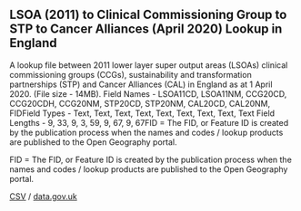 ## LSOA (2011) to Clinical Commissioning Group to STP to Cancer Alliances (April 2020) Lookup in England

A lookup file between 2011 lower layer super output areas (LSOAs) clinical commissioning groups (CCGs), sustainability and transformation partnerships (STP) and Cancer Alliances (CAL) in England as at 1 April 2020. (File size - 14MB). Field Names - LSOA11CD, LSOA11NM, CCG20CD, CCG20CDH, CCG20NM, STP20CD, STP20NM, CAL20CD, CAL20NM, FIDField Types - Text, Text, Text, Text, Text, Text, Text, Text, Text Field Lengths - 9, 33, 9, 3, 59, 9, 67, 9, 67FID = The FID, or Feature ID is created by
the publication process when the names and codes / lookup products are
published to the Open Geography portal. 

FID = The FID, or Feature ID is created by
the publication process when the names and codes / lookup products are
published to the Open Geography portal. 

[CSV](../csv/166.csv) / [data.gov.uk](https://data.gov.uk/dataset/43693960-f671-493e-8748-e99bf5d47abc/lsoa-2011-to-clinical-commissioning-group-to-stp-to-cancer-alliances-april-2020-lookup-in-england)


